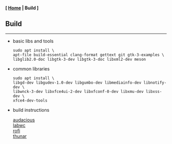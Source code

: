 <link href="../style.css" rel="stylesheet"></link>

**[ [Home](../index.html) | Build ]**

## Build

---

* basic libs and tools

    ```
    sudo apt install \
    apt-file build-essential clang-format gettext git gtk-3-examples \
    libglib2.0-doc libgtk-3-dev libgtk-3-doc libxml2-dev meson
    ```

* common libraries

    ```
    sudo apt install \
    libgd-dev libgudev-1.0-dev libgumbo-dev libmediainfo-dev libnotify-dev \
    libwnck-3-dev libxfce4ui-2-dev libxfconf-0-dev libxmu-dev libxss-dev \
    xfce4-dev-tools
    ```

* build instructions

    [audacious](build-audacious.html)  
    [labwc](build-labwc.html)  
    [rofi](build-rofi.html)  
    [thunar](build-thunar.html)  

<br/>

